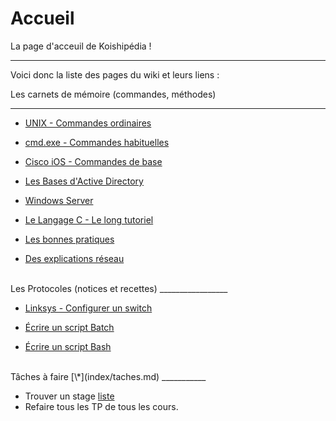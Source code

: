 # Accueil
La page d'acceuil de Koishipédia !
_________________

Voici donc la liste des pages du wiki et leurs liens :
  
Les carnets de mémoire (commandes, méthodes)  

_____________________   
	 
* [UNIX - Commandes ordinaires](index/commandes-unix-simples.md)  

* [cmd.exe - Commandes habituelles](index/commandes-DOS.md)  

* [Cisco iOS - Commandes de base](index/cisco.md)  

* [Les Bases d'Active Directory](index/active-directory-bases.md)  
   
* [Windows Server](index/windows-server-bases.md)  

* [Le Langage C - Le long tutoriel](index/tutoC.md)  
  
* [Les bonnes pratiques](index/pratiques.md)  

* [Des explications réseau](index/réseau.md)
    
<br>
Les Protocoles (notices et recettes) 
_________________   
    
* [Linksys - Configurer un switch](index/linksys-VLAN.md)    
  
* [Écrire un script Batch](index/Batch.md)  
  
* [Écrire un script Bash](index/Bash.md)  

<br>
Tâches à faire [\*](index/taches.md) 
___________

* Trouver un stage [liste](index/taches/entreprises.md)
* Refaire tous les TP de tous les cours.
